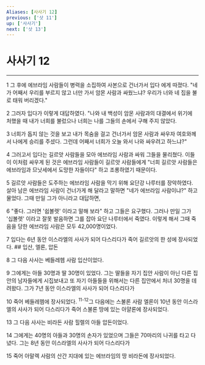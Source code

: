 ```yaml
---
Aliases: [사사기 12]
previous: ['삿 11']
up: ['사사기']
next: ['삿 13']
---
```

# 사사기 12

***


1 그 후에 에브라임 사람들이 병력을 소집하여 사본으로 건너가서 입다 에게 따졌다. "네가 어째서 우리를 부르지 않고 너만 가서 암몬 사람과 싸웠느냐? 우리가 너와 네 집을 불로 태워 버리겠다." 

2 그러자 입다가 이렇게 대답하였다. "나와 내 백성이 암몬 사람과의 대결에서 위기에 처했을 때 내가 너희를 불렀으나 너희는 나를 그들의 손에서 구해 주지 않았다. 

3 너희가 돕지 않는 것을 보고 내가 목숨을 걸고 건너가서 암몬 사람과 싸우자 여호와께서 나에게 승리를 주셨다. 그런데 어째서 너희가 오늘 와서 나와 싸우려고 하느냐?" 

4 그러고서 입다는 길르앗 사람들을 모아 에브라임 사람과 싸워 그들을 물리쳤다. 이들이 이처럼 싸우게 된 것은 에브라임 사람들이 길르앗 사람들에게 "너희 길르앗 사람들은 에브라임과 므낫세에서 도망한 자들이다" 하고 조롱하였기 때문이다. 

5 길르앗 사람들은 도주하는 에브라임 사람을 막기 위해 요단강 나루터를 장악하였다. 살아 남은 에브라임 사람이 건너가게 해 달라고 말하면 "네가 에브라임 사람이냐?" 하고 물었다. 그때 만일 그가 아니라고 대답하면, 

6 "좋다. 그러면 '쉽볼렛' 이라고 말해 보라" 하고 그들은 요구했다. 그러나 만일 그가 '십볼렛' 이라고 잘못 발음하면 그를 잡아 요단 나루터에서 죽였다. 이렇게 해서 그때 죽음을 당한 에브라임 사람은 모두 42,000명이었다. 

7 입다는 6년 동안 이스라엘의 사사가 되어 다스리다가 죽어 길르앗의 한 성에 장사되었다. ## 입산, 엘론, 압돈 

8 그 다음 사사는 베들레헴 사람 입산이었다. 

9 그에게는 아들 30명과 딸 30명이 있었다. 그는 딸들을 자기 집안 사람이 아닌 다른 집안의 남자들에게 시집보내고 또 자기 아들들을 위해서는 다른 집안에서 처녀 30명을 데려왔다. 그가 7년 동안 이스라엘의 사사가 되어 다스리다가 

10 죽어 베들레헴에 장사되었다. <sup class="versenum">11-12</sup>그 다음에는 스불론 사람 엘론이 10년 동안 이스라엘의 사사가 되어 다스리다가 죽어 스불론 땅에 있는 아얄론에 장사되었다. 

13 그 다음 사사는 비라돈 사람 힐렐의 아들 압돈이었다. 

14 그에게는 40명의 아들과 30명의 손자가 있었으며 그들은 70마리의 나귀를 타고 다녔다. 그는 8년 동안 이스라엘의 사사가 되어 다스리다가 

15 죽어 아말렉 사람의 산간 지대에 있는 에브라임의 땅 비라돈에 장사되었다.
